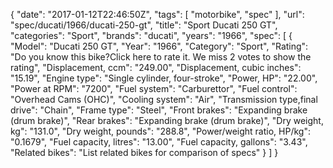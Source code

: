 {
    "date": "2017-01-12T22:46:50Z",
    "tags": [
        "motorbike",
        "spec"
    ],
    "url": "spec\/ducati\/1966\/ducati-250-gt",
    "title": "Sport Ducati 250 GT",
    "categories": "Sport",
    "brands": "ducati",
    "years": "1966",
    "spec": [
        {
            "Model": "Ducati 250 GT",
            "Year": "1966",
            "Category": "Sport",
            "Rating": "Do you know this bike?Click here to rate it. We miss 2 votes to show the rating",
            "Displacement, ccm": "249.00",
            "Displacement, cubic inches": "15.19",
            "Engine type": "Single cylinder, four-stroke",
            "Power, HP": "22.00",
            "Power at RPM": "7200",
            "Fuel system": "Carburettor",
            "Fuel control": "Overhead Cams (OHC)",
            "Cooling system": "Air",
            "Transmission type,final drive": "Chain",
            "Frame type": "Steel",
            "Front brakes": "Expanding brake (drum brake)",
            "Rear brakes": "Expanding brake (drum brake)",
            "Dry weight, kg": "131.0",
            "Dry weight, pounds": "288.8",
            "Power\/weight ratio, HP\/kg": "0.1679",
            "Fuel capacity, litres": "13.00",
            "Fuel capacity, gallons": "3.43",
            "Related bikes": "List related bikes for comparison of specs"
        }
    ]
}